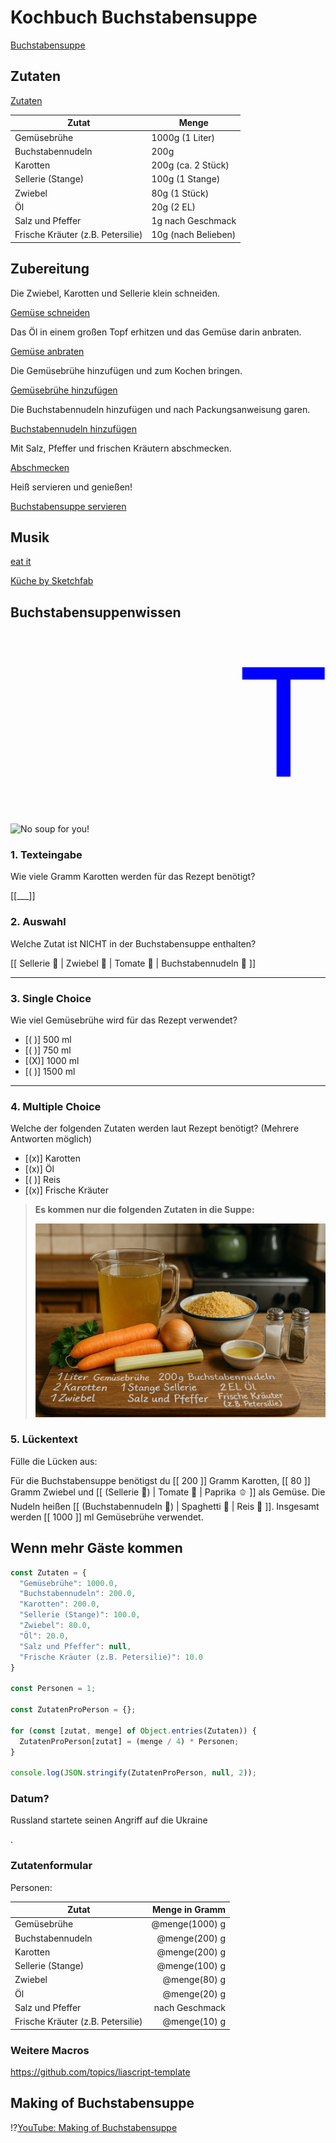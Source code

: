 <!--
author:   Your Name

email:    your@mail.org

version:  0.0.1

edit:     true

logo:     https://raw.githubusercontent.com/LiaPlayground/SODa-Tutorial/refs/heads/main/media/zutaten.jpg

comment:  Dies ist ein interaktives Tutorial zur Zubereitung einer leckeren Buchstabensuppe.

language: de

narrator: Deutsch Female

-->

# Kochbuch Buchstabensuppe

[Buchstabensuppe](https://www.youtube.com/watch?v=V6paiDYJmOo)




## Zutaten

[Zutaten](https://raw.githubusercontent.com/LiaPlayground/SODa-Tutorial/refs/heads/main/media/zutaten.jpg)

| Zutat                             | Menge               |
| --------------------------------- | ------------------- |
| Gemüsebrühe                       | 1000g (1 Liter)     |
| Buchstabennudeln                  | 200g                |
| Karotten                          | 200g (ca. 2 Stück)  |
| Sellerie (Stange)                 | 100g (1 Stange)     |
| Zwiebel                           | 80g (1 Stück)       |
| Öl                                | 20g (2 EL)          |
| Salz und Pfeffer                  | 1g nach Geschmack   |
| Frische Kräuter (z.B. Petersilie) | 10g (nach Belieben) |




## Zubereitung

[](https://raw.githubusercontent.com/LiaPlayground/SODa-Tutorial/refs/heads/main/media/Kochschau.mp4#t=0,10)




Die Zwiebel, Karotten und Sellerie klein schneiden.
[](https://raw.githubusercontent.com/LiaPlayground/SODa-Tutorial/refs/heads/main/media/Kochschau.mp4#t=10.5,14.5)


[Gemüse schneiden](https://raw.githubusercontent.com/LiaPlayground/SODa-Tutorial/refs/heads/main/media/gemuese_schneiden.jpg)




Das Öl in einem großen Topf erhitzen und das Gemüse darin anbraten.
[](https://raw.githubusercontent.com/LiaPlayground/SODa-Tutorial/refs/heads/main/media/Kochschau.mp4#t=15,20)


[Gemüse anbraten](https://raw.githubusercontent.com/LiaPlayground/SODa-Tutorial/refs/heads/main/media/gemuese_anbraten.jpg)




Die Gemüsebrühe hinzufügen und zum Kochen bringen.
[](https://raw.githubusercontent.com/LiaPlayground/SODa-Tutorial/refs/heads/main/media/Kochschau.mp4#t=20,24)


[Gemüsebrühe hinzufügen](https://raw.githubusercontent.com/LiaPlayground/SODa-Tutorial/refs/heads/main/media/gemuesebruehe_hinzufuegen.jpg)




Die Buchstabennudeln hinzufügen und nach Packungsanweisung garen.
[](https://raw.githubusercontent.com/LiaPlayground/SODa-Tutorial/refs/heads/main/media/Kochschau.mp4#t=24.5,29)


[Buchstabennudeln hinzufügen](https://raw.githubusercontent.com/LiaPlayground/SODa-Tutorial/refs/heads/main/media/buchstabennudeln_hinzufuegen.jpg)




Mit Salz, Pfeffer und frischen Kräutern abschmecken.
[](https://raw.githubusercontent.com/LiaPlayground/SODa-Tutorial/refs/heads/main/media/Kochschau.mp4#t=30,33.5)


[Abschmecken](https://raw.githubusercontent.com/LiaPlayground/SODa-Tutorial/refs/heads/main/media/abschmecken.jpg)




Heiß servieren und genießen!
[](https://raw.githubusercontent.com/LiaPlayground/SODa-Tutorial/refs/heads/main/media/Kochschau.mp4#t=33.5)


[Buchstabensuppe servieren](https://raw.githubusercontent.com/LiaPlayground/SODa-Tutorial/refs/heads/main/media/buchstabensuppe_servieren.jpg)



## Musik

[eat it](https://open.spotify.com/intl-de/track/0WuYuWhLws8VahMy2zLLRJ)

[Küche by Sketchfab](https://sketchfab.com/3d-models/kitchen-model-619862462bb9471282314af19669690f "by _MetaArt Design Studio_")




## Buchstabensuppenwissen

<marquee style="color: blue; font-size: 15rem;">
Teste dein Wissen!
</marquee>


![No soup for you!](https://media1.giphy.com/media/v1.Y2lkPTc5MGI3NjExbmtmcWJ6eXB2ZjF5OHhybHR5ZXFieW1xNWVncnZiNzNhc2dlamlyeCZlcD12MV9pbnRlcm5hbF9naWZfYnlfaWQmY3Q9Zw/f60tgCAj8D07VvpT76/giphy.gif)<!-- style="width: 100%;" -->




### 1. Texteingabe

Wie viele Gramm Karotten werden für das Rezept benötigt?

[[___]]

### 2. Auswahl

Welche Zutat ist NICHT in der Buchstabensuppe enthalten?

[[ Sellerie 🥬 | Zwiebel 🧅 | Tomate 🍅 | Buchstabennudeln 🍝 ]]

---

### 3. Single Choice

Wie viel Gemüsebrühe wird für das Rezept verwendet?

- [( )] 500 ml
- [( )] 750 ml
- [(X)] 1000 ml
- [( )] 1500 ml

---

### 4. Multiple Choice

Welche der folgenden Zutaten werden laut Rezept benötigt? (Mehrere Antworten möglich)

- [(x)] Karotten
- [(x)] Öl
- [( )] Reis
- [(x)] Frische Kräuter

> __Es kommen nur die folgenden Zutaten in die Suppe:__
>
> ![Zutaten](https://raw.githubusercontent.com/LiaPlayground/SODa-Tutorial/refs/heads/main/media/zutaten.jpg)


### 5. Lückentext

Fülle die Lücken aus:

Für die Buchstabensuppe benötigst du [[  200  ]] Gramm Karotten, [[  80   ]] Gramm Zwiebel und [[ (Sellerie 🥬) | Tomate 🍅 | Paprika 🫑 ]] als Gemüse. Die Nudeln heißen [[ (Buchstabennudeln 🍝) | Spaghetti 🍝 | Reis 🍚 ]]. Insgesamt werden [[ 1000  ]] ml Gemüsebrühe verwendet.




## Wenn mehr Gäste kommen

``` javascript
const Zutaten = {
  "Gemüsebrühe": 1000.0,
  "Buchstabennudeln": 200.0,
  "Karotten": 200.0,
  "Sellerie (Stange)": 100.0,
  "Zwiebel": 80.0,
  "Öl": 20.0,
  "Salz und Pfeffer": null,
  "Frische Kräuter (z.B. Petersilie)": 10.0
}

const Personen = 1;

const ZutatenProPerson = {};

for (const [zutat, menge] of Object.entries(Zutaten)) {
  ZutatenProPerson[zutat] = (menge / 4) * Personen;
}

console.log(JSON.stringify(ZutatenProPerson, null, 2));
```



### Datum?

Russland startete seinen Angriff auf die Ukraine
<script format="relativetime" unit="day">
// Define the start date of the invasion
const invasionStartDate = new Date('2022-02-24');

// Get the current date
const currentDate = new Date();

// Calculate the difference in milliseconds
const differenceInMs = currentDate - invasionStartDate;

// Convert milliseconds to days
const differenceInDays = differenceInMs / (1000 * 60 * 60 * 24);

// Calculate the number of full days
const daysSinceInvasion = Math.floor(differenceInDays);

-daysSinceInvasion
</script>.


### Zutatenformular
<!--
@menge
<script default="1000">
const Personen = @input(`personen`);
const Menge = @0 / 4;

Menge * Personen * Math.random();
</script>
@end
-->

Personen: <script input="range" value="1" min="1" default="1" output="personen">@input</script>


| Zutat                             | Menge in Gramm |
| --------------------------------- | -------------: |
| Gemüsebrühe                       | @menge(1000) g |
| Buchstabennudeln                  |  @menge(200) g |
| Karotten                          |  @menge(200) g |
| Sellerie (Stange)                 |  @menge(100) g |
| Zwiebel                           |   @menge(80) g |
| Öl                                |   @menge(20) g |
| Salz und Pfeffer                  | nach Geschmack |
| Frische Kräuter (z.B. Petersilie) |   @menge(10) g |


### Weitere Macros

https://github.com/topics/liascript-template


## Making of Buchstabensuppe

!?[YouTube: Making of Buchstabensuppe](https://www.youtube.com/watch?v=nTz-l4GXJIE)